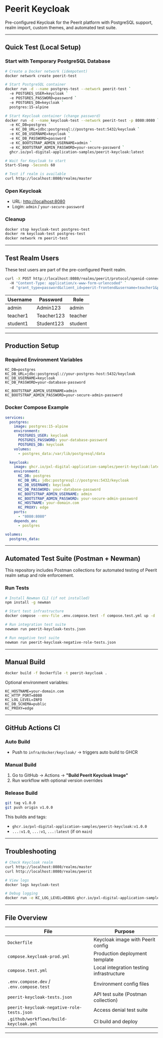 # Peerit Keycloak

Pre-configured Keycloak for the Peerit platform with PostgreSQL support, realm import, custom themes, and automated test suite.

---

## Quick Test (Local Setup)

### Start with Temporary PostgreSQL Database

```sh
# Create a Docker network (idempotent)
docker network create peerit-test

# Start PostgreSQL container
docker run -d --name postgres-test --network peerit-test `
  -e POSTGRES_USER=keycloak `
  -e POSTGRES_PASSWORD=password `
  -e POSTGRES_DB=keycloak `
  postgres:15-alpine

# Start Keycloak container (change password)
docker run -d --name keycloak-test --network peerit-test -p 8080:8080 `
  -e KC_DB=postgres `
  -e KC_DB_URL=jdbc:postgresql://postgres-test:5432/keycloak `
  -e KC_DB_USERNAME=keycloak `
  -e KC_DB_PASSWORD=password `
  -e KC_BOOTSTRAP_ADMIN_USERNAME=admin `
  -e KC_BOOTSTRAP_ADMIN_PASSWORD=your-secure-password `
  ghcr.io/pxl-digital-application-samples/peerit-keycloak:latest

# Wait for Keycloak to start
Start-Sleep -Seconds 60

# Test if realm is available
curl http://localhost:8080/realms/master
````

### Open Keycloak

* URL: [http://localhost:8080](http://localhost:8080)
* Login: `admin` / `your-secure-password`

### Cleanup

```sh
docker stop keycloak-test postgres-test
docker rm keycloak-test postgres-test
docker network rm peerit-test
```

---

## Test Realm Users

These test users are part of the pre-configured Peerit realm.

```sh
curl -X POST http://localhost:8080/realms/peerit/protocol/openid-connect/token `
  -H "Content-Type: application/x-www-form-urlencoded" `
  -d "grant_type=password&client_id=peerit-frontend&username=teacher1&password=Teacher123"
```

| Username | Password   | Role    |
| -------- | ---------- | ------- |
| admin    | Admin123   | admin   |
| teacher1 | Teacher123 | teacher |
| student1 | Student123 | student |

---

## Production Setup

### Required Environment Variables

```env
KC_DB=postgres
KC_DB_URL=jdbc:postgresql://your-postgres-host:5432/keycloak
KC_DB_USERNAME=keycloak
KC_DB_PASSWORD=your-database-password

KC_BOOTSTRAP_ADMIN_USERNAME=admin
KC_BOOTSTRAP_ADMIN_PASSWORD=your-secure-admin-password
```

### Docker Compose Example

```yaml
services:
  postgres:
    image: postgres:15-alpine
    environment:
      POSTGRES_USER: keycloak
      POSTGRES_PASSWORD: your-database-password
      POSTGRES_DB: keycloak
    volumes:
      - postgres_data:/var/lib/postgresql/data

  keycloak:
    image: ghcr.io/pxl-digital-application-samples/peerit-keycloak:latest
    environment:
      KC_DB: postgres
      KC_DB_URL: jdbc:postgresql://postgres:5432/keycloak
      KC_DB_USERNAME: keycloak
      KC_DB_PASSWORD: your-database-password
      KC_BOOTSTRAP_ADMIN_USERNAME: admin
      KC_BOOTSTRAP_ADMIN_PASSWORD: your-secure-admin-password
      KC_HOSTNAME: your-domain.com
      KC_PROXY: edge
    ports:
      - "8080:8080"
    depends_on:
      - postgres

volumes:
  postgres_data:
```

---

## Automated Test Suite (Postman + Newman)

This repository includes Postman collections for automated testing of Peerit realm setup and role enforcement.

### Run Tests

```sh
# Install Newman CLI (if not installed)
npm install -g newman

# Start test infrastructure
docker compose --env-file .env.compose.test -f compose.test.yml up -d

# Run integration test suite
newman run peerit-keycloak-tests.json

# Run negative test suite
newman run peerit-keycloak-negative-role-tests.json
```

---

## Manual Build

```sh
docker build -f Dockerfile -t peerit-keycloak .
```

Optional environment variables:

```env
KC_HOSTNAME=your-domain.com
KC_HTTP_PORT=8080
KC_LOG_LEVEL=INFO
KC_DB_SCHEMA=public
KC_PROXY=edge
```

---

## GitHub Actions CI

### Auto Build

* Push to `infra/docker/keycloak/` → triggers auto build to GHCR

### Manual Build

1. Go to GitHub → Actions → **"Build Peerit Keycloak Image"**
2. Run workflow with optional version overrides

### Release Build

```sh
git tag v1.0.0
git push origin v1.0.0
```

This builds and tags:

* `ghcr.io/pxl-digital-application-samples/peerit-keycloak:v1.0.0`
* `...:v1.0`, `...:v1`, `...:latest` (if on `main`)

---

## Troubleshooting

```sh
# Check Keycloak realm
curl http://localhost:8080/realms/master
curl http://localhost:8080/realms/peerit

# View logs
docker logs keycloak-test

# Debug logging
docker run -e KC_LOG_LEVEL=DEBUG ghcr.io/pxl-digital-application-samples/peerit-keycloak:latest
```

---

## File Overview

| File                                       | Purpose                                  |
| ------------------------------------------ | ---------------------------------------- |
| `Dockerfile`                               | Keycloak image with Peerit config        |
| `compose.keycloak-prod.yml`                | Production deployment template           |
| `compose.test.yml`                         | Local integration testing infrastructure |
| `.env.compose.dev` / `.env.compose.test`   | Environment config files                 |
| `peerit-keycloak-tests.json`               | API test suite (Postman collection)      |
| `peerit-keycloak-negative-role-tests.json` | Access denial test suite                 |
| `.github/workflows/build-keycloak.yml`     | CI build and deploy                      |

---
